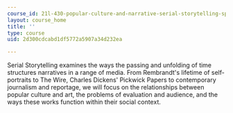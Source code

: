 ```yaml
---
course_id: 21l-430-popular-culture-and-narrative-serial-storytelling-spring-2013
layout: course_home
title: ''
type: course
uid: 2d300cdcabd1df5772a5907a34d232ea

---
```

Serial Storytelling examines the ways the passing and unfolding of time structures narratives in a range of media. From Rembrandt's lifetime of self-portraits to The Wire, Charles Dickens' Pickwick Papers to contemporary journalism and reportage, we will focus on the relationships between popular culture and art, the problems of evaluation and audience, and the ways these works function within their social context.
